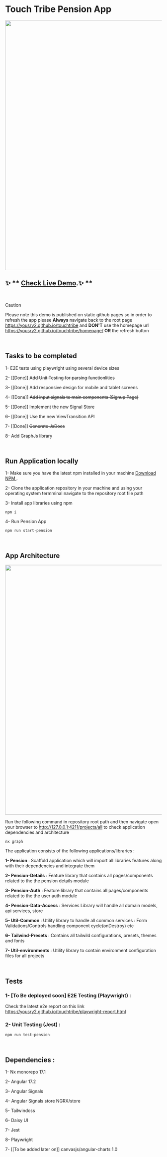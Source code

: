 # Touch Tribe Pension App

<a alt="DA-DESK logo" href="https://yousry2.github.io/touchtribe" target="_blank" rel="noreferrer"><img src="https://yousry2.github.io/tourchtribe/static/screenshot.jpg" width="800"></a>

## ✨ ** [Check Live Demo](https://yousry2.github.io/touchtribe/).✨ **

<br>

> [!CAUTION]
> Please note this demo is published on static github pages so in order to refresh the app please **Always** navigate back to the root page https://yousry2.github.io/touchtribe and **DON'T** use the homepage url https://yousry2.github.io/touchtribe/homepage/ **OR** the refresh button

<br>

## Tasks to be completed

1- E2E tests using playwright using several device sizes

2- [[Done]] ~~Add Unit Testing for parsing functionlities~~

3- [[Done]] Add responsive design for mobile and tablet screens

4- [[Done]] ~~Add input signals to main components (Signup Page)~~

5- [[Done]] Implement the new Signal Store

6- [[Done]] Use the new ViewTransition API

7- [[Done]] ~~Generate JsDocs~~

8- Add GraphJs library

<br>

## Run Application locally

1- Make sure you have the latest npm installed in your machine [Download NPM ](https://nodejs.org/en/download).

2- Clone the application repository in your machine and using your operating system termminal navigate to the repository root file path

3- Install app libraries using npm

```
npm i
```

4- Run Pension App

```
npm run start-pension
```

<br>

## App Architecture

<img src="https://yousry2.github.io/touchtribe/static/graph.jpg" width="800">

Run the following command in repository root path and then navigate open your browser to http://127.0.0.1:4211/projects/all to check application dependencies and architecture

```
nx graph
```

The application consists of the following applications/libraries :

**1- Pension** : Scaffold application which will import all libraries features along with their dependencies and integrate them

**2- Pension-Details** : Feature library that contains all pages/components related to the the pension details module

**3- Pension-Auth** : Feature library that contains all pages/components related to the the user auth module

**4- Pension-Data-Access** : Services Library will handle all domain models, api services, store

**5- Util-Common** : Utility library to handle all common services : Form Validations/Controls handling component cycle(onDestroy) etc

**6- Tailwind-Presets** : Contains all tailwild configurations, presets, themes and fonts

**7- Util-environments** : Utility library to contain environment configuration files for all projects

<br>

## Tests

### 1- [To Be deployed soon] E2E Testing (Playwright) :

Check the latest e2e report on this link https://yousry2.github.io/touchtribe/playwright-report.html

### 2- Unit Testing (Jest) :

```
npm run test-pension
```

<br>

## Dependencies :

1- Nx monorepo 17.1

2- Angular 17.2

3- Angular Signals

4- Angular Signals store NGRX/store

5- Tailwindcss

6- Daisy UI

7- Jest

8- Playwright

7- [[To be added later on]] canvasjs/angular-charts 1.0
